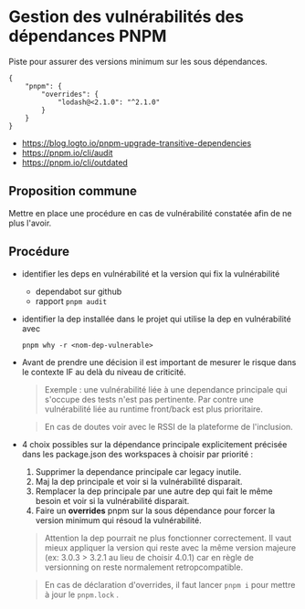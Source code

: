 # Gestion des vulnérabilités des dépendances PNPM

Piste pour assurer des versions minimum sur les sous dépendances.

```
{
    "pnpm": {
        "overrides": {
            "lodash@<2.1.0": "^2.1.0"
        }
    }
}
```

- https://blog.logto.io/pnpm-upgrade-transitive-dependencies
- https://pnpm.io/cli/audit
- https://pnpm.io/cli/outdated

## Proposition commune

Mettre en place une procédure en cas de vulnérabilité constatée afin de ne plus l'avoir.

## Procédure

- identifier les deps en vulnérabilité et la version qui fix la vulnérabilité
  - dependabot sur github
  - rapport `pnpm audit`
- identifier la dep installée dans le projet qui utilise la dep en vulnérabilité avec

  `pnpm why -r <nom-dep-vulnerable>`

- Avant de prendre une décision il est important de mesurer le risque dans le contexte IF au delà du niveau de criticité.

  > Exemple : une vulnérabilité liée à une dependance principale qui s'occupe des tests n'est pas pertinente. Par contre une vulnérabilité liée au runtime front/back est plus prioritaire.

  > En cas de doutes voir avec le RSSI de la plateforme de l'inclusion.

- 4 choix possibles sur la dépendance principale explicitement précisée dans les package.json des workspaces à choisir par priorité :

  1. Supprimer la dependance principale car legacy inutile.
  2. Maj la dep principale et voir si la vulnérabilité disparait.
  3. Remplacer la dep principale par une autre dep qui fait le même besoin et voir si la vulnérabilité disparait.
  4. Faire un **overrides** pnpm sur la sous dépendance pour forcer la version minimum qui résoud la vulnérabilité.

  > Attention la dep pourrait ne plus fonctionner correctement. Il vaut mieux appliquer la version qui reste avec la même version majeure (ex: 3.0.3 > 3.2.1 au lieu de choisir 4.0.1) car en règle de versionning on reste normalement retropcompatible.

  > En cas de déclaration d'overrides, il faut lancer `pnpm i` pour mettre à jour le `pnpm.lock` .
